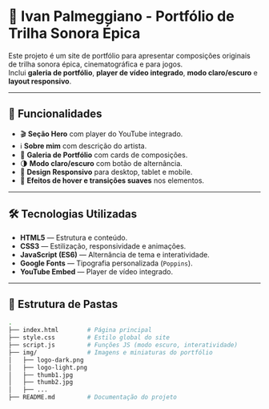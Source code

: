 # 🎵 Ivan Palmeggiano - Portfólio de Trilha Sonora Épica

Este projeto é um site de portfólio para apresentar composições originais de trilha sonora épica, cinematográfica e para jogos.  
Inclui **galeria de portfólio**, **player de vídeo integrado**, **modo claro/escuro** e **layout responsivo**.

---

## 📌 Funcionalidades

- 🎬 **Seção Hero** com player do YouTube integrado.
- ℹ️ **Sobre mim** com descrição do artista.
- 🎼 **Galeria de Portfólio** com cards de composições.
- 🌗 **Modo claro/escuro** com botão de alternância.
- 📱 **Design Responsivo** para desktop, tablet e mobile.
- 🎨 **Efeitos de hover e transições suaves** nos elementos.

---

## 🛠 Tecnologias Utilizadas

- **HTML5** — Estrutura e conteúdo.
- **CSS3** — Estilização, responsividade e animações.
- **JavaScript (ES6)** — Alternância de tema e interatividade.
- **Google Fonts** — Tipografia personalizada (`Poppins`).
- **YouTube Embed** — Player de vídeo integrado.

---

## 📂 Estrutura de Pastas

```bash
.
├── index.html        # Página principal
├── style.css         # Estilo global do site
├── script.js         # Funções JS (modo escuro, interatividade)
├── img/              # Imagens e miniaturas do portfólio
│   ├── logo-dark.png
│   ├── logo-light.png
│   ├── thumb1.jpg
│   ├── thumb2.jpg
│   ├── ...
├── README.md         # Documentação do projeto
